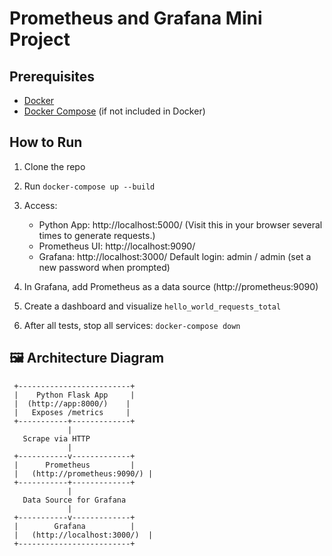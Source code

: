 # Prometheus and Grafana Mini Project


## Prerequisites

- [Docker](https://docs.docker.com/get-docker/)
- [Docker Compose](https://docs.docker.com/compose/install/) (if not included in Docker)


## How to Run

1. Clone the repo
2. Run `docker-compose up --build`
3. Access:
	- Python App: http://localhost:5000/
(Visit this in your browser several times to generate requests.)
	- Prometheus UI: http://localhost:9090/
	- Grafana: http://localhost:3000/
Default login: admin / admin (set a new password when prompted)


4. In Grafana, add Prometheus as a data source (http://prometheus:9090)
5. Create a dashboard and visualize `hello_world_requests_total`
6. After all tests, stop all services: `docker-compose down`



## 🖼️ Architecture Diagram
     +-------------------------+
     |    Python Flask App     |
     |  (http://app:8000/)    |
     |   Exposes /metrics     |
     +-----------+-------------+
                 |
       Scrape via HTTP
                 |
     +-----------v-------------+
     |      Prometheus         |
     |   (http://prometheus:9090/) |
     +-----------+-------------+
                 |
       Data Source for Grafana
                 |
     +-----------v-------------+
     |        Grafana          |
     |   (http://localhost:3000/)  |
     +-------------------------+